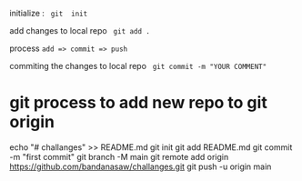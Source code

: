  initialize : `` git  init``

 add changes to local repo `` git add .``

 process  ``add => commit => push`` 

 commiting the changes to local repo `` git commit -m "YOUR COMMENT"``


 # git process to add new repo to git origin

 echo "# challanges" >> README.md
git init
git add README.md
git commit -m "first commit"
git branch -M main
git remote add origin https://github.com/bandanasaw/challanges.git
git push -u origin main